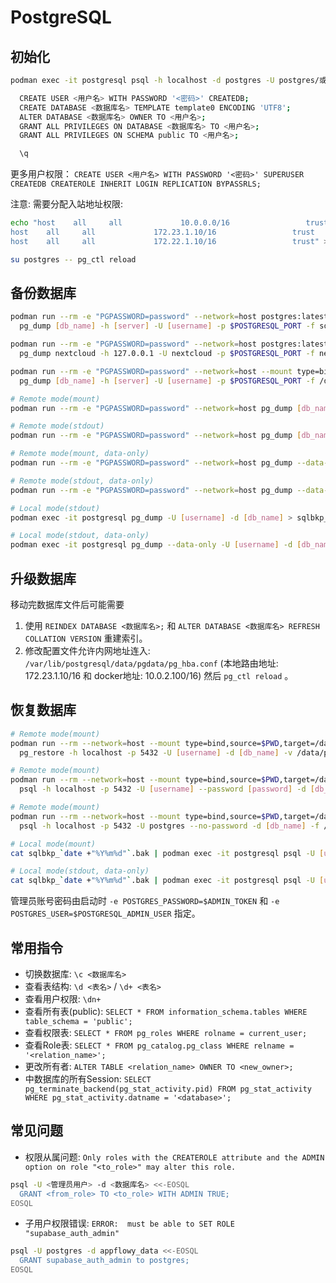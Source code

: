 # PostgreSQL

## 初始化

```bash
podman exec -it postgresql psql -h localhost -d postgres -U postgres/或其他默认用户

  CREATE USER <用户名> WITH PASSWORD '<密码>' CREATEDB;
  CREATE DATABASE <数据库名> TEMPLATE template0 ENCODING 'UTF8';
  ALTER DATABASE <数据库名> OWNER TO <用户名>;
  GRANT ALL PRIVILEGES ON DATABASE <数据库名> TO <用户名>;
  GRANT ALL PRIVILEGES ON SCHEMA public TO <用户名>;

  \q
```

更多用户权限： `CREATE USER <用户名> WITH PASSWORD '<密码>' SUPERUSER CREATEDB CREATEROLE INHERIT LOGIN REPLICATION BYPASSRLS;`

注意: 需要分配入站地址权限:

```bash
echo "host    all     all             10.0.0.0/16                 trust
host    all     all             172.23.1.10/16                 trust
host    all     all             172.22.1.10/16                 trust" >> /var/lib/postgresql/data/pgdata/pg_hba.conf

su postgres -- pg_ctl reload
```

## 备份数据库

```bash
podman run --rm -e "PGPASSWORD=password" --network=host postgres:latest
  pg_dump [db_name] -h [server] -U [username] -p $POSTGRESQL_PORT -f sqlbkp_`date +"%Y%m%d"`.bak

podman run --rm -e "PGPASSWORD=password" --network=host postgres:latest
  pg_dump nextcloud -h 127.0.0.1 -U nextcloud -p $POSTGRESQL_PORT -f nextcloud-sqlbkp_`date +"%Y%m%d"`.bak

podman run --rm -e "PGPASSWORD=password" --network=host --mount type=bind,source=$PWD,target=/data/postgres_backup postgres:latest
  pg_dump [db_name] -h [server] -U [username] -p $POSTGRESQL_PORT -f /data/postgres_backup/sqlbkp_`date +"%Y%m%d"`.bak

# Remote mode(mount)
podman run --rm -e "PGPASSWORD=password" --network=host pg_dump [db_name] -h [server] -U [username] -p $POSTGRESQL_PORT -f /data/postgres_backup/sqlbkp_`date +"%Y%m%d"`.bak

# Remote mode(stdout)
podman run --rm -e "PGPASSWORD=password" --network=host pg_dump [db_name] -h [server] -U [username] -p $POSTGRESQL_PORT > sqlbkp_`date +"%Y%m%d"`.bak

# Remote mode(mount, data-only)
podman run --rm -e "PGPASSWORD=password" --network=host pg_dump --data-only [db_name] -h [server] -U [username] -p $POSTGRESQL_PORT -f /data/postgres_backup/sqlbkp_`date +"%Y%m%d"`.bak

# Remote mode(stdout, data-only)
podman run --rm -e "PGPASSWORD=password" --network=host pg_dump --data-only [db_name] -h [server] -U [username] -p $POSTGRESQL_PORT > sqlbkp_`date +"%Y%m%d"`.bak

# Local mode(stdout)
podman exec -it postgresql pg_dump -U [username] -d [db_name] > sqlbkp_`date +"%Y%m%d"`.bak

# Local mode(stdout, data-only)
podman exec -it postgresql pg_dump --data-only -U [username] -d [db_name] > sqlbkp_`date +"%Y%m%d"`.bak
```

## 升级数据库

移动完数据库文件后可能需要

1. 使用 `REINDEX DATABASE <数据库名>;` 和 `ALTER DATABASE <数据库名> REFRESH COLLATION VERSION` 重建索引。
2. 修改配置文件允许内网地址连入: `/var/lib/postgresql/data/pgdata/pg_hba.conf` (本地路由地址: 172.23.1.10/16 和 docker地址: 10.0.2.100/16) 然后 `pg_ctl reload` 。

## 恢复数据库

```bash
# Remote mode(mount)
podman run --rm --network=host --mount type=bind,source=$PWD,target=/data/postgres_backup postgres:latest \
  pg_restore -h localhost -p 5432 -U [username] -d [db_name] -v /data/postgres_backup/sqlbkp_*.bak

# Remote mode(mount)
podman run --rm --network=host --mount type=bind,source=$PWD,target=/data/postgres_backup postgres:latest \
  psql -h localhost -p 5432 -U [username] --password [password] -d [db_name] -f /data/postgres_backup/sqlbkp_*.bak

# Remote mode(mount)
podman run --rm --network=host --mount type=bind,source=$PWD,target=/data/postgres_backup postgres:latest \
  psql -h localhost -p 5432 -U postgres --no-password -d [db_name] -f /data/postgres_backup/sqlbkp_*.bak

# Local mode(mount)
cat sqlbkp_`date +"%Y%m%d"`.bak | podman exec -it postgresql psql -U [username] -d [db_name]

# Local mode(stdout, data-only)
cat sqlbkp_`date +"%Y%m%d"`.bak | podman exec -it postgresql psql -U [username] -d [db_name]
```

管理员账号密码由启动时 `-e POSTGRES_PASSWORD=$ADMIN_TOKEN` 和 `-e POSTGRES_USER=$POSTGRESQL_ADMIN_USER` 指定。

## 常用指令

+ 切换数据库: `\c <数据库名>`
+ 查看表结构: `\d <表名>` / `\d+ <表名>`
+ 查看用户权限: `\dn+`
+ 查看所有表(public): `SELECT * FROM information_schema.tables WHERE table_schema = 'public';`
+ 查看权限表: `SELECT * FROM pg_roles WHERE rolname = current_user;`
+ 查看Role表: `SELECT * FROM pg_catalog.pg_class WHERE relname = '<relation_name>';`
+ 更改所有者: `ALTER TABLE <relation_name> OWNER TO <new_owner>;`
+ 中数据库的所有Session: `SELECT pg_terminate_backend(pg_stat_activity.pid) FROM pg_stat_activity WHERE pg_stat_activity.datname = '<database>';`

## 常见问题

+ 权限从属问题: `Only roles with the CREATEROLE attribute and the ADMIN option on role "<to_role>" may alter this role.`

```bash
psql -U <管理员用户> -d <数据库名> <<-EOSQL
  GRANT <from_role> TO <to_role> WITH ADMIN TRUE; 
EOSQL
```

+ 子用户权限错误: `ERROR:  must be able to SET ROLE "supabase_auth_admin"`

```bash
psql -U postgres -d appflowy_data <<-EOSQL
  GRANT supabase_auth_admin to postgres;
EOSQL
```
